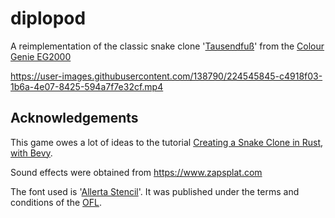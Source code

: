 # diplopod

A reimplementation of the classic snake clone '[Tausendfuß](https://archive.org/details/Tausendfuss_1983_TCS_Computer_DE)' from the [Colour Genie EG2000](https://en.wikipedia.org/wiki/Colour_Genie)

https://user-images.githubusercontent.com/138790/224545845-c4918f03-1b6a-4e07-8425-594a7f7e32cf.mp4

## Acknowledgements

This game owes a lot of ideas to the tutorial [Creating a Snake Clone in Rust, with Bevy](https://mbuffett.com/posts/bevy-snake-tutorial/).

Sound effects were obtained from https://www.zapsplat.com

The font used is '[Allerta Stencil](https://github.com/google/fonts/tree/main/ofl/allertastencil)'. It was published under the terms and conditions of the [OFL](assets/fonts/OFL.txt).
